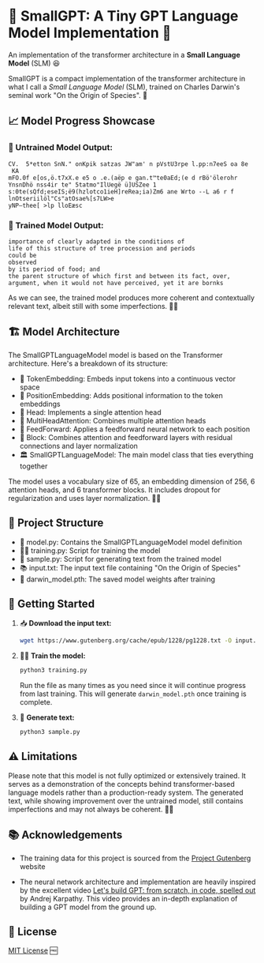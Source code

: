 # 🧠 SmallGPT: A Tiny GPT Language Model Implementation 🚀

An implementation of the transformer architecture in a **Small Language Model** (SLM) 😆

SmallGPT is a compact implementation of the transformer architecture in what I call a *Small Language Model* (SLM), trained on Charles Darwin's seminal work "On the Origin of Species". 🐒

## 📈 Model Progress Showcase

### 🥴 Untrained Model Output:
```
CV.  5*etton SnN." onKpik satzas JW"am' n pVstU3rpe l.pp:n7eeS oa 8e
 KA
mFO.0f e[os,ö.t7xX.e e5 o .e.(aëp e gan.t™te0aEd;(e d rBö'ölerohr
YnsnDhö nss4ir te" 5tatmo"IlUegë ü]USZee 1 s:0te(sQfd;eseIS;ë9(hzlotco1ieH]reRea;ia)Zm6 ane Wrto --L a6 r f lnOtseriilöl"Cs"atOsae%[s7LW>e 
yNP—thee[ >lp lloEæsc
```
### 🧠 Trained Model Output:
```
importance of clearly adapted in the conditions of
life of this structure of tree procession and periods
could be
observed
by its period of food; and
the parent structure of which first and between its fact, over, argument, when it would not have perceived, yet it are bornks
```
As we can see, the trained model produces more coherent and contextually relevant text, albeit still with some imperfections. 🎉🔬

## 🏗️ Model Architecture

The SmallGPTLanguageModel model is based on the Transformer architecture. Here's a breakdown of its structure:

- 🧩 TokenEmbedding: Embeds input tokens into a continuous vector space
- 📍 PositionEmbedding: Adds positional information to the token embeddings
- 👤 Head: Implements a single attention head
- 👥 MultiHeadAttention: Combines multiple attention heads
- 🔄 FeedForward: Applies a feedforward neural network to each position
- 🧱 Block: Combines attention and feedforward layers with residual connections and layer normalization
- 🏛️ SmallGPTLanguageModel: The main model class that ties everything together

The model uses a vocabulary size of 65, an embedding dimension of 256, 6 attention heads, and 6 transformer blocks. It includes dropout for regularization and uses layer normalization. 🧮✨

## 📁 Project Structure

- 🐍 model.py: Contains the SmallGPTLanguageModel model definition
- 🏋️‍♀️ training.py: Script for training the model
- 🎨 sample.py: Script for generating text from the trained model
- 📚 input.txt: The input text file containing "On the Origin of Species"
- 💾 darwin_model.pth: The saved model weights after training

## 🚀 Getting Started

1. 📥 **Download the input text:**
   ```bash
   wget https://www.gutenberg.org/cache/epub/1228/pg1228.txt -O input.txt
   ```

2. 🏋️‍♀️ **Train the model:**
   ```bash
   python3 training.py
   ```
   Run the file as many times as you need since it will continue progress from last training. This will generate `darwin_model.pth` once training is complete.

3. 🎨 **Generate text:**
   ```bash
   python3 sample.py
   ```

## ⚠️ Limitations

Please note that this model is not fully optimized or extensively trained. It serves as a demonstration of the concepts behind transformer-based language models rather than a production-ready system. The generated text, while showing improvement over the untrained model, still contains imperfections and may not always be coherent. 🧪🔬


## 📚 Acknowledgements

- The training data for this project is sourced from the [Project Gutenberg](https://www.gutenberg.org/) website

- The neural network architecture and implementation are heavily inspired by the excellent video [Let's build GPT: from scratch, in code, spelled out](https://www.youtube.com/watch?v=kCc8FmEb1nY) by Andrej Karpathy. This video provides an in-depth explanation of building a GPT model from the ground up.


## 📜 License

[MIT License](LICENSE) 🆓